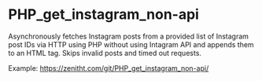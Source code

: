 # PHP_get_instagram_non-api
Asynchronously fetches Instagram posts from a provided list of Instagram post IDs via HTTP using PHP without using Intagram API and appends them to an HTML tag. Skips invalid posts and timed out requests.

Example: https://zenitht.com/git/PHP_get_instagram_non-api/
